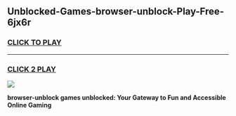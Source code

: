 
## Unblocked-Games-browser-unblock-Play-Free-6jx6r
<h3>
<a href="https://premium76.site?title=browser-unblock&ref=12A">CLICK TO PLAY</a></h3>
<hr>

<h3>
<a href="https://premium76.site?title=browser-unblock&ref=12A">CLICK 2 PLAY</a>
  
</h3>

<a href="https://premium76.site?title=browser-unblock&ref=12A"><img src="https://clearcache.store/games.png"></a>


**browser-unblock games unblocked: Your Gateway to Fun and Accessible Online Gaming**
